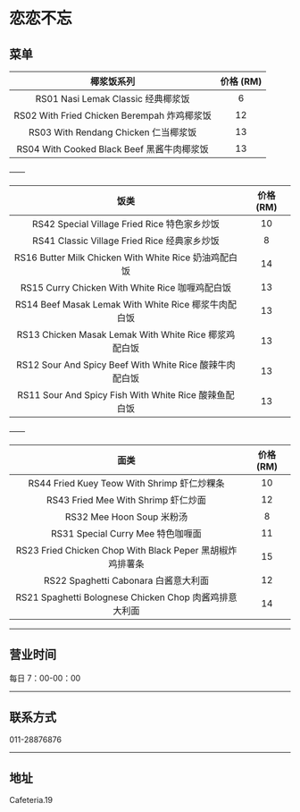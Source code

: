 # 恋恋不忘

## 菜单

|                 椰浆饭系列                  | 价格 (RM) |
| :-----------------------------------------: | :-------: |
|     RS01 Nasi Lemak Classic 经典椰浆饭      |     6     |
| RS02 With Fried Chicken Berempah 炸鸡椰浆饭 |    12     |
|    RS03 With Rendang Chicken 仁当椰浆饭     |    13     |
| RS04 With Cooked Black Beef 黑酱牛肉椰浆饭  |    13     |

——

|                          饭类                           | 价格 (RM) |
| :-----------------------------------------------------: | :-------: |
|      RS42 Special Village Fried Rice 特色家乡炒饭       |    10     |
|      RS41 Classic Village Fried Rice 经典家乡炒饭       |     8     |
|  RS16 Butter Milk Chicken With White Rice 奶油鸡配白饭  |    14     |
|     RS15 Curry Chicken With White Rice 咖喱鸡配白饭     |    13     |
|  RS14 Beef Masak Lemak With White Rice 椰浆牛肉配白饭   |    13     |
|  RS13 Chicken Masak Lemak With White Rice 椰浆鸡配白饭  |    13     |
| RS12 Sour And Spicy Beef With White Rice 酸辣牛肉配白饭 |    13     |
|  RS11 Sour And Spicy Fish With White Rice 酸辣鱼配白饭  |    13     |

——

|                           面类                            | 价格 (RM) |
| :-------------------------------------------------------: | :-------: |
|        RS44 Fried Kuey Teow With Shrimp 虾仁炒粿条        |    10     |
|            RS43 Fried Mee With Shrimp 虾仁炒面            |    12     |
|                 RS32 Mee Hoon Soup 米粉汤                 |     8     |
|             RS31 Special Curry Mee 特色咖喱面             |    11     |
| RS23 Fried Chicken Chop With Black Peper 黑胡椒炸鸡排薯条 |    15     |
|           RS22 Spaghetti Cabonara 白酱意大利面            |    12     |
|  RS21 Spaghetti Bolognese Chicken Chop 肉酱鸡排意大利面   |    14     |

---

## 营业时间

每日 7：00-00：00

---

## 联系方式

011-28876876

---

## 地址

Cafeteria.19
